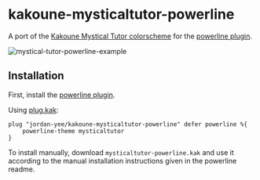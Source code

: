 # kakoune-mysticaltutor-powerline

A port of the [Kakoune Mystical Tutor colorscheme](https://github.com/caksoylar/kakoune-mysticaltutor) for the [powerline plugin](https://github.com/andreyorst/plug.kak).

![mystical-tutor-powerline-example](https://user-images.githubusercontent.com/13305768/87744059-b518f900-c7a7-11ea-8999-31239e0c630c.png)

## Installation

First, install the [powerline plugin](https://github.com/andreyorst/plug.kak).

Using [plug.kak](https://gitlab.com/andreyorst/plug.kak):
```
plug "jordan-yee/kakoune-mysticaltutor-powerline" defer powerline %{
    powerline-theme mysticaltutor
}
```

To install manually, download `mysticaltutor-powerline.kak` and use it according to the manual installation instructions given in the powerline readme.

